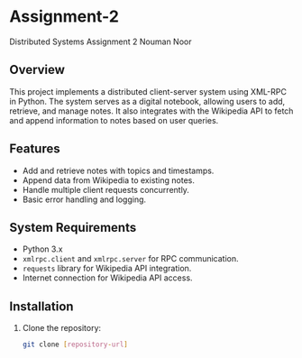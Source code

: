 # Assignment-2
Distributed Systems Assignment 2 
Nouman Noor


## Overview

This project implements a distributed client-server system using XML-RPC in Python. The system serves as a digital notebook, allowing users to add, retrieve, and manage notes. It also integrates with the Wikipedia API to fetch and append information to notes based on user queries.

## Features

- Add and retrieve notes with topics and timestamps.
- Append data from Wikipedia to existing notes.
- Handle multiple client requests concurrently.
- Basic error handling and logging.

## System Requirements

- Python 3.x
- `xmlrpc.client` and `xmlrpc.server` for RPC communication.
- `requests` library for Wikipedia API integration.
- Internet connection for Wikipedia API access.

## Installation

1. Clone the repository:
   ```bash
   git clone [repository-url]
